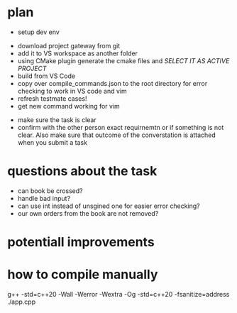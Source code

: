 
# plan

- setup dev env
 * download project gateway from git 
 * add it to VS workspace as another folder
 * using CMake plugin generate the cmake files and *SELECT IT AS ACTIVE PROJECT*
 * build from VS Code
 * copy over compile_commands.json to the root directory for error checking to work in VS code and vim
 * refresh testmate cases!
 * get new command working for vim
- make sure the task is clear
- confirm with the other person exact requirnemtn or if something is not clear. Also make sure that outcome of the converstation is attached when you submit a task

# questions about the task
- can book be crossed?
- handle bad input?
- can use int instead of unsgined one for easier error checking?
- our own orders from the book are not removed?

# potentiall improvements

# how to compile manually

 g++ -std=c++20  -Wall -Werror -Wextra -Og -std=c++20 -fsanitize=address   ./app.cpp

